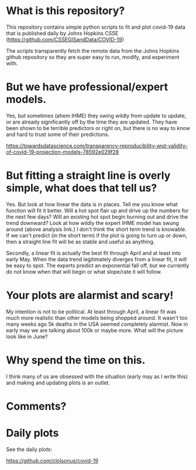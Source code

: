 # What is this repository?

This repository contains simple python scripts to fit and plot
covid-19 data that is published daily by Johns Hopkins CSSE
(https://github.com/CSSEGISandData/COVID-19)

The scripts transparently fetch the remote data from the Johns Hopkins
github repository so they are super easy to run, modify, and
experiment with.

# But we have professional/expert models.

Yes, but sometimes (ahem IHME) they swing wildly from update to
update, or are already significantly off by the time they are updated.
They have been shown to be terrible predictors or right on, but there
is no way to know and hard to trust some of their predictions.

https://towardsdatascience.com/transparency-reproducibility-and-validity-of-covid-19-projection-models-78592e029f28

# But fitting a straight line is overly simple, what does that tell us?

Yes.  But look at how linear the data is in places.  Tell me you know
what function will fit it better.  Will a hot spot flair up and drive
up the numbers for the next few days?  Will an existing hot spot begin
burning out and drive the trend downward? Look at how wildly the
expert IHME model has swung around (above analysis link.)  I don't
think the short term trend is knowable.  If we can't predict (in the
short term) if the plot is going to turn up or down, then a straight
line fit will be as stable and useful as anything.

Secondly, a linear fit is actually the best fit through April and at
least into early May.  When the data trend legitimately diverges from
a linear fit, it will be easy to spot.  The experts predict an
exponential fall off, but we currently do not know when that will
begin or what slope/rate it will follow.

# Your plots are alarmist and scary!

My intention is not to be political.  At least through April, a linear
fit was much more realistic than other models being shopped around.
It wasn't too many weeks ago 5k deaths in the USA seemed completely
alarmist.  Now in early may we are talking about 100k or maybe more.
What will the picture look like in June?

# Why spend the time on this.

I think many of us are obsessed with the situation (early may as I
write this) and making and updating plots is an outlet.

# Comments?
# Daily plots

See the daily plots:

https://github.com/clolsonus/covid-19
